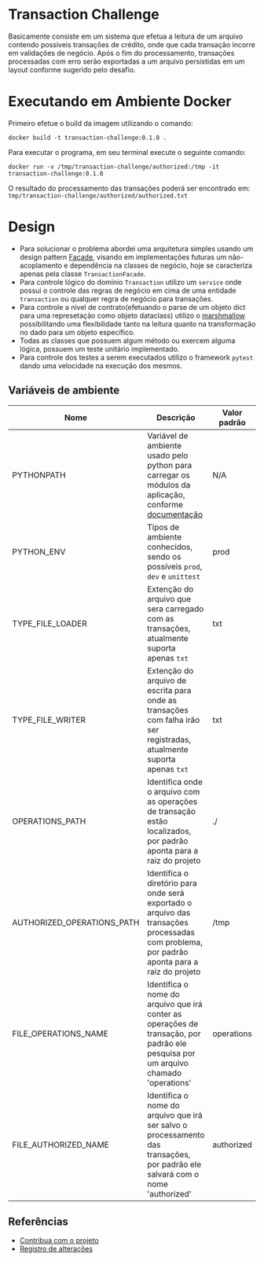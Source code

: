 # Transaction Challenge

Basicamente consiste em um sistema que efetua a leitura de um arquivo contendo possiveis transações de crédito, onde que cada transação incorre em validações de negócio.
Após o fim do processamento, transações processadas com erro serão exportadas a um arquivo persistidas em um layout conforme sugerido pelo desafio.

# Executando em Ambiente Docker

Primeiro efetue o build da imagem utilizando o comando:

`
docker build -t transaction-challenge:0.1.0 .
`

Para executar o programa, em seu terminal execute o seguinte comando:

`
docker run -v /tmp/transaction-challenge/authorized:/tmp -it transaction-challenge:0.1.0
`

O resultado do processamento das transações poderá ser encontrado em: `tmp/transaction-challenge/authorized/authorized.txt`

# Design

- Para solucionar o problema abordei uma arquitetura simples usando um design pattern [Facade](https://www.tutorialspoint.com/design_pattern/facade_pattern.htm), visando em implementações futuras um não-acoplamento e dependência na classes de negócio, hoje se caracteriza apenas pela classe `TransactionFacade`.
- Para controle lógico do domínio `Transaction` utilizo um `service` onde possui o controle das regras de negócio em cima de uma entidade `transaction` ou qualquer regra de negócio para transações.
- Para controle a nivel de contrato(efetuando o parse de um objeto dict para uma represetação como objeto dataclass) utilizo o [marshmallow](https://marshmallow.readthedocs.io/en/2.x-line/) possibilitando uma flexibilidade tanto na leitura quanto na transformação no dado para um objeto específico.
- Todas as classes que possuem algum método ou exercem alguma lógica, possuem um teste unitário implementado.
- Para controle dos testes a serem executados utilizo o framework `pytest` dando uma velocidade na execução dos mesmos.


## Variáveis de ambiente

| Nome | Descrição | Valor padrão |
| --- | --- | --- |
| PYTHONPATH | Variável de ambiente usado pelo python para carregar os módulos da aplicação, conforme [documentação](https://docs.python.org/3/using/cmdline.html#envvar-PYTHONPATH) | N/A
| PYTHON_ENV | Tipos de ambiente conhecidos, sendo os possíveis `prod`, `dev` e `unittest` | prod
| TYPE_FILE_LOADER | Extenção do arquivo que sera carregado com as transações, atualmente suporta apenas `txt` | txt
| TYPE_FILE_WRITER | Extenção do arquivo de escrita para onde as transações com falha irão ser registradas, atualmente suporta apenas `txt` | txt
| OPERATIONS_PATH | Identifica onde o arquivo com as operações de transação estão localizados, por padrão aponta para a raiz do projeto | ./
| AUTHORIZED_OPERATIONS_PATH | Identifica o diretório para onde será exportado o arquivo das transações processadas com problema, por padrão aponta para a raiz do projeto | /tmp
| FILE_OPERATIONS_NAME | Identifica o nome do arquivo que irá conter as operações de transação, por padrão ele pesquisa por um arquivo chamado 'operations' | operations
| FILE_AUTHORIZED_NAME | Identifica o nome do arquivo que irá ser salvo o processamento das transações, por padrão ele salvará com o nome 'authorized' | authorized


## Referências

- [Contribua com o projeto](CONTRIBUTING.md)
- [Registro de alterações](CHANGELOG.md)
